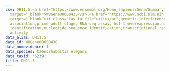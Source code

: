 ```yaml
---
csv: DH11.5,<a href="https://www.ensembl.org/Homo_sapiens/Gene/Summary?db=core;g=WBGene00008438"
  target="_blank">WBGene00008438</a>,<a href="https://www.ncbi.nlm.nih.gov/pubmed/30894454"
  target="_blank"><i class="fas fa-file"></i></a>",genetic interference,functional
  association,prime adult stage, RNA-seq assay, hsf-1 overexpression,nucleotide sequence
  identification,nucleotide sequence identification,transcriptional regulation,up-regulates
  activity
data_alias: DH11.5
data_id: WBGene00008438
data_numevidence: 1
data_species: Caenorhabditis elegans
data_taxid: '6239'
title: DH11.5
---
```

